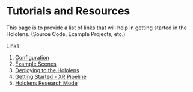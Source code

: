 # Tutorials and Resources

This page is to provide a list of links that will help in getting started in the Hololens. (Source Code, Example Projects, etc.)

Links:
1. [Configuration](https://learn.microsoft.com/en-us/windows/mixed-reality/mrtk-unity/mrtk2/configuration/usingupm?view=mrtkunity-2022-05)
2. [Example Scenes](https://learn.microsoft.com/en-us/windows/mixed-reality/mrtk-unity/mrtk2/running-example-scenes?view=mrtkunity-2022-05)
3. [Deploying to the Hololens](https://learn.microsoft.com/en-us/windows/mixed-reality/mrtk-unity/mrtk2/supported-devices/wmr-mrtk?view=mrtkunity-2022-05)
4. [Getting Started - XR Pipeline](https://learn.microsoft.com/en-us/windows/mixed-reality/mrtk-unity/mrtk2/configuration/getting-started-with-mrtk-and-xrsdk?view=mrtkunity-2022-05)
5. [Hololens Research Mode](https://learn.microsoft.com/en-us/windows/mixed-reality/develop/advanced-concepts/research-mode?source=recommendations)
